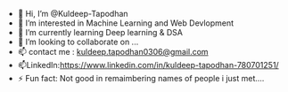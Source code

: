 - 👋 Hi, I’m @Kuldeep-Tapodhan
- 👀 I’m interested in Machine Learning and Web Devlopment
- 🌱 I’m currently learning Deep learning & DSA
- 💞️ I’m looking to collaborate on ...
- 📫 contact me : kuldeep.tapodhan0306@gmail.com
- 📫LinkedIn:https://www.linkedin.com/in/kuldeep-tapodhan-780701251/
- ⚡ Fun fact: Not good in remaimbering  names of people i just met....

<!---
Kuldeep-Tapodhan/Kuldeep-Tapodhan is a ✨ special ✨ repository because its `README.md` (this file) appears on your GitHub profile.
You can click the Preview link to take a look at your changes.
--->
